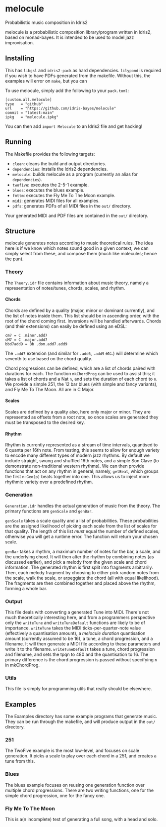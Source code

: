# melocule
Probabilistic music composition in Idris2

melocule is a probabilistic composition library/program written in Idris2, based on monad-bayes.
It is intended to be used to model jazz improvisation.

## Installing
This has `libgsl` and `idris2-pack` as hard dependencies.
`lilypond` is required if you wish to have PDFs generated from the makefile.
Without this, the examples will error on `make`, but you can 

To use melocule, simply add the following to your `pack.toml`:
```
[custom.all.melocule]
type   = "github"
url    = "https://github.com/idris-bayes/melocule"
commit = "latest:main"
ipkg   = "melocule.ipkg"
```
You can then add `import Melocule` to an Idris2 file and get hacking!

## Running
The Makefile provides the following targets:

- `clean`: cleans the build and output directories.
- `dependencies`: installs the Idris2 dependencies.
- `melocule`: builds melocule as a program (currently an alias for `dependencies`).
- `twofive`: executes the 2-5-1 example.
- `blues`: executes the blues example.
- `fmttm`: executes the Fly Me To The Moon example.
- `midi`: generates MIDI files for all examples.
- `pdfs`: generates PDFs of all MIDI files in the `out/` directory.

Your generated MIDI and PDF files are contained in the `out/` directory.

## Structure
melocule generates notes according to music theoretical rules.
The idea here is if we know which notes sound good in a given context, we can simply select from these, and compose them (much like molecules; hence the pun).

### Theory
The `Theory.idr` file contains information about music theory, namely a representation of notes/tunes, chords, scales, and rhythm.

#### Chords
Chords are defined by a quality (major, minor or dominant currently), and the list of notes inside them.
This list should be in ascending order, with the root of the chord coming first. Inversions will be handled afterwards.
Chords (and their extensions) can easily be defined using an eDSL:
```
cm7 = C .minor.add7
cM7 = C .major.add7
bbd7add9 = Bb .dom.add7.add9
```
The `.add7` extension (and similar for `.add6`, `.add9` etc.) will determine which seventh to use based on the chord quality.

Chord progressions can be defined, which are a list of chords paired with durations for each.
The function `mkChordProg` can be used to assist this; it takes a list of chords and a Nat `n`, and sets the duration of each chord to `n`.
We provide a simple 251, the 12 bar blues (with simple and fancy variants), and Fly Me To The Moon. All are in C Major.

#### Scales
Scales are defined by a quality also, here only major or minor.
They are represented as offsets from a root note, so once scales are generated they must be transposed to the desired key.

#### Rhythm
Rhythm is currently represented as a stream of time intervals, quantised to 6 quanta per 16th note.
From testing, this seems to allow for enough variety to encode many different types of modern jazz rhythms.
By default we include straight, swung and shuffled 16th notes, and a simple Son Clave (to demonstrate non-traditional western rhythms).
We can then provide functions that act on any rhythm in general; namely, `getBeat`, which groups the first `n~Geo(p)` beats together into one.
This allows us to inject more rhythmic variety over a predefined rhythm.

### Generation
`Generation.idr` handles the actual generation of music from the theory. The primary functions are `genScale` and `genBar`.

`genScale` takes a scale quality and a list of probabilities.
These probabilities are the assigned likelihood of picking each scale from the list of scales for that quality.
The length of this list *must* equal the number of defined scales, otherwise you will get a runtime error.
The function will return your chosen scale.

`genBar` takes a rhythm, a maximum number of notes for the bar, a scale, and the underlying chord.
It will then alter the rhythm by combining notes (as discussed earlier), and pick a melody from the given scale and chord information.
The generated rhythm is first split into fragments arbitrarily.
Then, each melody fragment by choosing to either pick random notes from the scale, walk the scale, or arpeggiate the chord (all with equal likelihood).
The fragments are then combined together and placed above the rhythm, forming a whole bar.

### Output
This file deals with converting a generated Tune into MIDI.
There's not much theoretically interesting here, and from a programmers perspective only the `writeTune` and `writeTuneDefault` functions are likely to be of importance.
`writeTune` takes the MIDI ticks-per-quarter-note value (effectively a quantisation amount), a *melocule duration* quantisation amount (currently assumed to be 16), a tune, a chord progression, and a filename.
It will then generate a MIDI file according to these parameters and write it to the filename.
`writeTuneDefault` takes a tune, chord progression and filename, and sets the tpqn to 480 and the quantisation to 16.
The primary difference is the chord progression is passed without specifying `n` in mkChordProg.

### Utils
This file is simply for programming utils that really should be elsewhere.

## Examples
The Examples directory has some example programs that generate music.
They can be run through the makefile, and will produce output in the `out/` directory.

### 251
The TwoFive example is the most low-level, and focuses on scale generation.
It picks a scale to play over each chord in a 251, and creates a tune from this.

### Blues
The blues example focuses on reusing one generation function over multiple chord progressions.
There are two writing functions, one for the simple chord progression, one for the fancy one.

### Fly Me To The Moon
This is a(n incomplete) test of generating a full song, with a head and solo.
